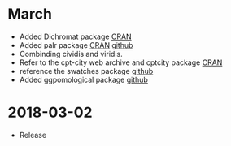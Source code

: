 # March

* Added Dichromat package [CRAN](https://cran.r-project.org/web/packages/dichromat/index.html)
* Added palr package [CRAN](https://cran.r-project.org/web/packages/palr/index.html) [github](https://github.com/AustralianAntarcticDivision/palr) 
* Combinding cividis and viridis.
* Refer to the cpt-city web archive and cptcity package [CRAN](https://cran.r-project.org/web/packages/cptcity/index.html)
* reference the swatches package [github](https://github.com/hrbrmstr/swatches)
* Added ggpomological package [github](https://github.com/gadenbuie/ggpomological)

# 2018-03-02

* Release